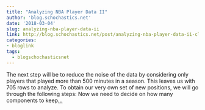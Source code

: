 ```yaml
---
title: "Analyzing NBA Player Data II"
author: 'blog.schochastics.net'
date: '2018-03-04'
slug: analyzing-nba-player-data-ii
link: http://blog.schochastics.net/post/analyzing-nba-player-data-ii-clustering/
categories:
- bloglink
tags:
  - blogschochasticsnet
---
```


The next step will be to reduce the noise of the data by considering only players that played more than 500 minutes in a season. This leaves us with 705 rows to analyze. To obtain our very own set of new positions, we will go through the following steps: Now we need to decide on how many components to keep[... <i class="fas fa-external-link-alt"></i>](http://blog.schochastics.net/post/analyzing-nba-player-data-ii-clustering/)

